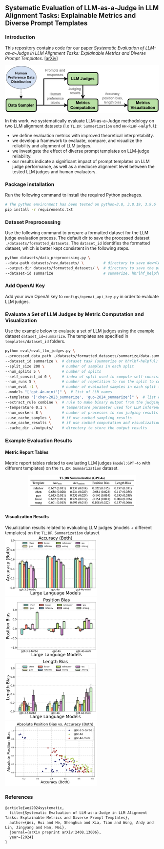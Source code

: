 ## Systematic Evaluation of LLM-as-a-Judge in LLM Alignment Tasks: Explainable Metrics and Diverse Prompt Templates

### Introduction
This repository contains code for our paper _Systematic Evaluation of LLM-as-a-Judge in LLM Alignment Tasks: Explainable Metrics and Diverse Prompt Templates_. [[arXiv](https://arxiv.org/pdf/2408.13006)]

![Evaluation Framework](./example_results/framework.jpg)


In this work, we systematically evaluate LLM-as-a-Judge methodology on two LLM alignment datasets (i.e ``TL;DR Summerization`` and ``HH-RLHF-Helpful``):
* we define evaluation metrics with improved theoretical interpretability. 
* we develop a framework to evaluate, compare, and visualize the reliability and alignment of LLM judges.
* we investigate the effect of diverse prompt templates on LLM-judge reliability. 
* our results indicate a significant impact of prompt templates on LLM judge performance, as well as a mediocre alignment level between the tested LLM judges and human evaluators.

### Package installation
Run the following command to install the required Python packages.
```bash
# The python environment has been tested on python=3.8, 3.8.19, 3.9.6
pip install -r requirements.txt
```

### Dataset Preprocessing
Use the following command to prepare a formatted dataset for the LLM judge evaluation process. 
The default dir to save the processed dataset ``./datasets/formatted_datasets``. 
The ``dataset_id`` identifies the formatted dataset, which is better kept consistent in the following steps.

```bash
python datasets/data_preprocessing.py \      
--data-path datasets/raw_datasets/ \         # directory to save downloaded dataset from the original data source
--output-dir datasets/formatted_datasets/ \  # directory to save the processed datasets
--dataset-id summarize                       # summarize, hhrlhf_helpful
```

### Add OpenAI Key
Add your own OpenAI key to ``configs/openai_api_key.py`` in order to evaluate LLM judges.

### Evaluate a Set of LLM Judges by Metric Computation and Visualization
Use the example below to evaluate a set of LLM judges using the example dataset ``dataset_id=summarize``.
The templates are specified in ``templates/dataset_id`` folders.

```bash
python eval/eval_llm_judges.py \
--processed_data_path ./datasets/formatted_datasets/summarize/data.summarize.xxxx-xx-xx.jsonl \  # data path to the preprocessed dataset
--dataset_id summarize \  # dataset task (summarize or hhrlhf-helpful)
--split_size 200 \        # number of samples in each split
--num_splits 5 \          # number of splits
--self_consist_id 0 \     # index of split used to compute self-consistency results
--num_runs 5 \            # number of repetition to run the split to compute the self-consistency results                                                                     
--num_eval -1 \           # number of evaluated samples in each split (-1 means all samples in the split)
--models "['gpt-4o-mini']" \  # list of LLM names
--templates "['chen-2023_summarize', 'guo-2024_summarize']" \  # list of templates
--extract_rule combine \  # rule to make binary output from the judging results ("combine", "chosen_reject" or "reject_chosen")
--temperature 0.1 \       # temperature parameter used for LLM inference
--num_workers 8 \         # number of processes to run judging results in parallel
--use_cache_samples \     # if use cached sampling results
--use_cache_results \     # if use cached computation and visualization results
--cache_dir ./outputs/    # directory to store the output results
```

### Example Evaluation Results
#### Metric Report Tables
Metric report tables related to evaluating LLM judges (``model:GPT-4o`` with different templates) on the ``TL;DR Summarization`` dataset.
<div style="display: grid; grid-template-columns: repeat(1, 1fr); gap: 2px; text-align: center;" >
  <div>
    <img src="./example_results/metrics_table.jpg" alt="Accuracy (Both)" style="width:70%;">
  </div>
</div>

#### Visualization Results
Visualization results related to evaluating LLM judges (models + different templates) on the ``TL;DR Summarization`` dataset.\
<img src="./example_results/accuracy_both_summary.png" width="300"/>   <img src="./example_results/position_bias_summary.png" width="300"/>
<img src="./example_results/length_bias_summary.png" width="300"/>   <img src="./example_results/position_bias_accuracy_summary.png" width="300"/>


### References
```
@article{wei2024systematic,
  title={Systematic Evaluation of LLM-as-a-Judge in LLM Alignment Tasks: Explainable Metrics and Diverse Prompt Templates},
  author={Wei, Hui and He, Shenghua and Xia, Tian and Wong, Andy and Lin, Jingyang and Han, Mei},
  journal={arXiv preprint arXiv:2408.13006},
  year={2024}
}
```
